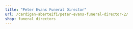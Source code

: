 ```yaml
---
title: "Peter Evans Funeral Director"
url: /cardigan-aberteifi/peter-evans-funeral-director-2/
shop: funeral directors
---
```

